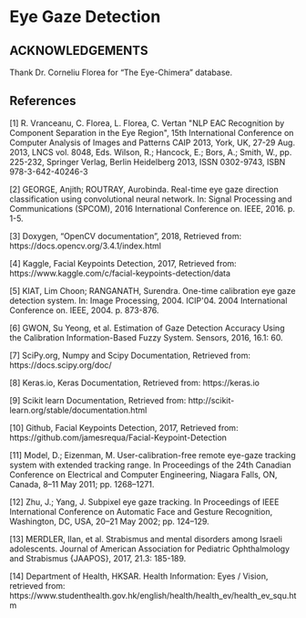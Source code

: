 # Eye Gaze Detection

<h2>ACKNOWLEDGEMENTS</h2>
Thank Dr. Corneliu Florea for “The Eye-Chimera” database. 

<h2>References</h2> 

<p>[1] R. Vranceanu, C. Florea, L. Florea, C. Vertan "NLP EAC Recognition by Component Separation in the Eye Region", 15th International Conference on Computer Analysis of Images and Patterns CAIP 2013, York, UK, 27-29 Aug. 2013, LNCS vol. 8048, Eds. Wilson, R.; Hancock, E.; Bors, A.; Smith, W., pp. 225-232, Springer Verlag, Berlin Heidelberg 2013, ISSN 0302-9743, ISBN 978-3-642-40246-3</p>
 
<p>[2] GEORGE, Anjith; ROUTRAY, Aurobinda. Real-time eye gaze direction classification using convolutional neural network. In: Signal Processing and Communications (SPCOM), 2016 International Conference on. IEEE, 2016. p. 1-5. </p>
 
<p>[3] Doxygen, “OpenCV documentation”, 2018, Retrieved from: ​https://docs.opencv.org/3.4.1/index.html </p>
 
<p>[4] Kaggle, Facial Keypoints Detection, 2017, Retrieved from: https://www.kaggle.com/c/facial-keypoints-detection/data </p>
 
<p>[5] KIAT, Lim Choon; RANGANATH, Surendra. One-time calibration eye gaze detection system. In: Image Processing, 2004. ICIP'04. 2004 International Conference on. IEEE, 2004. p. 873-876. </p>
 
<p>[6] GWON, Su Yeong, et al. Estimation of Gaze Detection Accuracy Using the Calibration Information-Based Fuzzy System. Sensors, 2016, 16.1: 60. </p>
 
<p>[7] SciPy.org, Numpy and Scipy Documentation, Retrieved from: ​https://docs.scipy.org/doc/ </p>
 
<p>[8] Keras.io, Keras Documentation, Retrieved from: ​https://keras.io </p>
 
<p>[9] Scikit learn Documentation, Retrieved from: ​http://scikit-learn.org/stable/documentation.html </p>
 
<p>[10] Github, Facial Keypoints Detection, 2017, Retrieved from: https://github.com/jamesrequa/Facial-Keypoint-Detection </p>
 
<p>[11] Model, D.; Eizenman, M. User-calibration-free remote eye-gaze tracking system with extended tracking range. In Proceedings of the 24th Canadian Conference on Electrical and Computer Engineering, Niagara Falls, ON, Canada, 8–11 May 2011; pp. 1268–1271. </p>
 
<p>[12] Zhu, J.; Yang, J. Subpixel eye gaze tracking. In Proceedings of IEEE International Conference on Automatic Face and Gesture Recognition, Washington, DC, USA, 20–21 May 2002; pp. 124–129. </p>

<p>[13] MERDLER, Ilan, et al. Strabismus and mental disorders among Israeli adolescents. Journal of American Association for Pediatric Ophthalmology and Strabismus {JAAPOS}, 2017, 21.3: 185-189. </p>
 
<p>[14] Department of Health, HKSAR. Health Information: Eyes / Vision, retrieved from: https://www.studenthealth.gov.hk/english/health/health_ev/health_ev_squ.htm</p>
